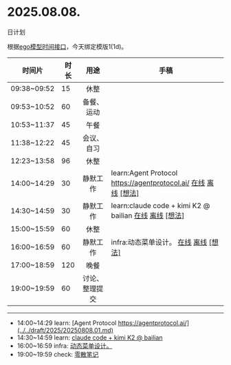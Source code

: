 # 2025.08.08.
日计划

根据[ego模型时间接口](https://gitee.com/hyg/blog/blob/master/timeflow.md)，今天绑定模版1(1d)。

| 时间片 | 时长 | 用途 | 手稿 |
| --- | --- | :---: | --- |
| 09:38~09:52 | 15 | 休整 |  |
| 09:53~10:52 | 60 | 备餐、运动 |  |
| 10:53~11:37 | 45 | 午餐 |  |
| 11:38~12:22 | 45 | 会议、自习 |  |
| 12:23~13:58 | 96 | 休整 |  |
| 14:00~14:29 | 30 | 静默工作 | learn:Agent Protocol https://agentprotocol.ai/ [在线](http://simp.ly/p/8t3vlk) [离线](../../draft/2025/20250808140000.md) <a href="mailto:huangyg@mars22.com?subject=关于2025.08.08.[learn:Agent Protocol https://agentprotocol.ai/]任务&body=日期: 20250808%0D%0A序号: 5%0D%0A手稿:../../draft/2025/20250808140000.md%0D%0A---请勿修改邮件主题及以上内容 从下一行开始写您的想法---%0D%0A">[想法]</a> |
| 14:30~14:59 | 30 | 静默工作 | learn:claude code + kimi K2 @ bailian [在线](http://simp.ly/p/5k9gJy) [离线](../../draft/2025/20250808143000.md) <a href="mailto:huangyg@mars22.com?subject=关于2025.08.08.[learn:claude code + kimi K2 @ bailian]任务&body=日期: 20250808%0D%0A序号: 6%0D%0A手稿:../../draft/2025/20250808143000.md%0D%0A---请勿修改邮件主题及以上内容 从下一行开始写您的想法---%0D%0A">[想法]</a> |
| 15:00~15:59 | 60 | 休整 |  |
| 16:00~16:59 | 60 | 静默工作 | infra:动态菜单设计。 [在线](http://simp.ly/p/4QDThK) [离线](../../draft/2025/20250808160000.md) <a href="mailto:huangyg@mars22.com?subject=关于2025.08.08.[infra:动态菜单设计。]任务&body=日期: 20250808%0D%0A序号: 8%0D%0A手稿:../../draft/2025/20250808160000.md%0D%0A---请勿修改邮件主题及以上内容 从下一行开始写您的想法---%0D%0A">[想法]</a> |
| 17:00~18:59 | 120 | 晚餐 |  |
| 19:00~19:59 | 60 | 讨论、整理提交 |  |

---

- 14:00~14:29	learn: [Agent Protocol https://agentprotocol.ai/](../../draft/2025/20250808.01.md)
- 14:30~14:59	learn: [claude code + kimi K2 @ bailian](../../draft/2025/20250808.02.md)
- 16:00~16:59	infra: [动态菜单设计。](../../draft/2025/20250808.03.md)
- 19:00~19:59	check: [零散笔记](../../draft/2025/20250808.04.md)
